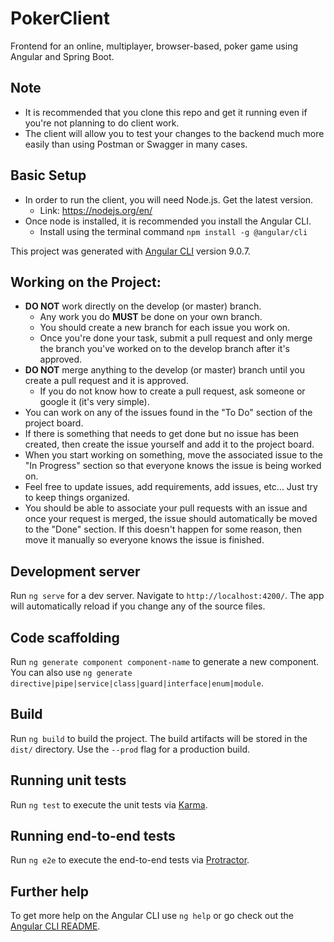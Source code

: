 # PokerClient

Frontend for an online, multiplayer, browser-based, poker game using Angular and Spring Boot.

## Note
* It is recommended that you clone this repo and get it running even if you're not planning to do client work.
* The client will allow you to test your changes to the backend much more easily than using Postman or Swagger in many cases.

## Basic Setup
* In order to run the client, you will need Node.js. Get the latest version.
    * Link: https://nodejs.org/en/
* Once node is installed, it is recommended you install the Angular CLI.
    * Install using the terminal command `npm install -g @angular/cli`

This project was generated with [Angular CLI](https://github.com/angular/angular-cli) version 9.0.7.

## Working on the Project:
* **DO NOT** work directly on the develop (or master) branch. 
   * Any work you do **MUST** be done on your own branch.
   * You should create a new branch for each issue you work on.
   * Once you're done your task, submit a pull request and only merge the branch you've worked on to the develop branch after it's approved.
* **DO NOT** merge anything to the develop (or master) branch until you create a pull request and it is approved.
   * If you do not know how to create a pull request, ask someone or google it (it's very simple).
* You can work on any of the issues found in the "To Do" section of the project board. 
* If there is something that needs to get done but no issue has been created, then create the issue yourself and add it to the project board.
* When you start working on something, move the associated issue to the "In Progress" section so that everyone knows the issue is being worked on.
* Feel free to update issues, add requirements, add issues, etc... Just try to keep things organized.
* You should be able to associate your pull requests with an issue and once your request is merged, the issue should automatically be moved to the "Done" section. If this doesn't happen for some reason, then move it manually so everyone knows the issue is finished.


## Development server

Run `ng serve` for a dev server. Navigate to `http://localhost:4200/`. The app will automatically reload if you change any of the source files.

## Code scaffolding

Run `ng generate component component-name` to generate a new component. You can also use `ng generate directive|pipe|service|class|guard|interface|enum|module`.

## Build

Run `ng build` to build the project. The build artifacts will be stored in the `dist/` directory. Use the `--prod` flag for a production build.

## Running unit tests

Run `ng test` to execute the unit tests via [Karma](https://karma-runner.github.io).

## Running end-to-end tests

Run `ng e2e` to execute the end-to-end tests via [Protractor](http://www.protractortest.org/).

## Further help

To get more help on the Angular CLI use `ng help` or go check out the [Angular CLI README](https://github.com/angular/angular-cli/blob/master/README.md).
